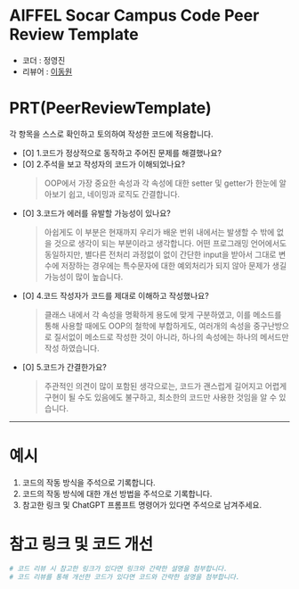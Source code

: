 # AIFFEL Socar Campus Code Peer Review Template
- 코더 : 정영진
- 리뷰어 : [이동원](https://github.com/Cellularhacker)


# PRT(PeerReviewTemplate)
각 항목을 스스로 확인하고 토의하여 작성한 코드에 적용합니다.
- [O] 1.코드가 정상적으로 동작하고 주어진 문제를 해결했나요?
- [O] 2.주석을 보고 작성자의 코드가 이해되었나요?
  > OOP에서 가장 중요한 속성과 각 속성에 대한 setter 및 getter가 한눈에 알아보기 쉽고, 네이밍과 로직도 간결합니다.
- [O] 3.코드가 에러를 유발할 가능성이 있나요?
  > 아쉽게도 이 부분은 현재까지 우리가 배운 번위 내에서는 발생할 수 밖에 없을 것으로 생각이 되는 부분이라고 생각합니다.
  > 어떤 프로그래밍 언어에서도 동일하지만, 별다른 전처리 과정없이 없이 간단한 input을 받아서 그대로 변수에 저장하는 경우에는 특수문자에 대한 예외처리가 되지 않아 문제가 생길 가능성이 많이 높습니다.
- [O] 4.코드 작성자가 코드를 제대로 이해하고 작성했나요?
  > 클래스 내에서 각 속성을 명확하게 용도에 맞게 구분하였고, 이를 메소드를 통해 사용할 때에도 OOP의 철학에 부합하게도, 여러개의 속성을 중구난방으로 질서없이 메소드로 작성한 것이 아니라, 하나의 속성에는 하나의 메서드만 작성 하였습니다.
- [O] 5.코드가 간결한가요?
  > 주관적인 의견이 많이 포함된 생각으로는, 코드가 괜스럽게 길어지고 어렵게 구현이 될 수도 있음에도 불구하고, 최소한의 코드만 사용한 것임을 알 수 있습니다.


----

# 예시
1. 코드의 작동 방식을 주석으로 기록합니다.
2. 코드의 작동 방식에 대한 개선 방법을 주석으로 기록합니다.
3. 참고한 링크 및 ChatGPT 프롬프트 명령어가 있다면 주석으로 남겨주세요.


# 참고 링크 및 코드 개선
```python
# 코드 리뷰 시 참고한 링크가 있다면 링크와 간략한 설명을 첨부합니다.
# 코드 리뷰를 통해 개선한 코드가 있다면 코드와 간략한 설명을 첨부합니다.
```
